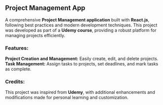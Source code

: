
<h2>Project Management App</h2>
<p>A comprehensive <b>Project Management application</b> built with <b>React.js</b>, following best practices and modern development techniques. This project was developed as part of a <b>Udemy course</b>, providing a robust platform for managing projects efficiently.</p>

<h3>Features:</h3>
<p><b>Project Creation and Management:</b> Easily create, edit, and delete projects.
<b>Task Management:</b> Assign tasks to projects, set deadlines, and mark tasks as complete.</p>

<h3>Credits:</h3>
<p>This project was inspired from <b>Udemy</b>, with additional enhancements and modifications made for personal learning and customization.</p>
